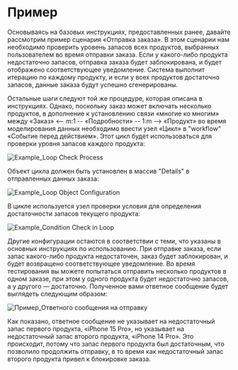 # Пример

Основываясь на базовых инструкциях, предоставленных ранее, давайте рассмотрим пример сценария «Отправка заказа». В этом сценарии нам необходимо проверить уровень запасов всех продуктов, выбранных пользователем во время отправки заказа. Если у какого-либо продукта недостаточно запасов, отправка заказа будет заблокирована, и будет отображено соответствующее уведомление. Система выполнит итерацию по каждому продукту, и если у всех продуктов достаточно запасов, данные заказа будут успешно сгенерированы.

Остальные шаги следуют той же процедуре, которая описана в инструкциях. Однако, поскольку заказ может включать несколько продуктов, в дополнение к установлению связи «многие ко многим» между «Заказ» <-- m:1 -- «Подробности» -- 1:m --> «Продукт» во время моделирования данных необходимо ввести узел «Цикл» в "workflow" «Событие перед действием». Этот цикл будет использоваться для проверки уровня запасов каждого продукта:

![Example_Loop Check Process](https://static-docs.nocobase.com/8307de47d5629595ab6cf00f8aa898e3.png)

Объект цикла должен быть установлен в массив "Details" в отправленных данных заказа:

![Example_Loop Object Configuration](https://static-docs.nocobase.com/ed662b54cc1f5425e2b472053f89baba.png)

В цикле используется узел проверки условия для определения достаточности запасов текущего продукта:

![Example_Condition Check in Loop](https://static-docs.nocobase.com/4af91112934b0a04a4ce55e657c0833b.png)

Другие конфигурации остаются в соответствии с теми, что указаны в основных инструкциях по использованию. При отправке заказа, если запас какого-либо продукта недостаточен, заказ будет заблокирован, и будет возвращено соответствующее уведомление. Во время тестирования вы можете попытаться отправить несколько продуктов в одном заказе, при этом у одного продукта будет недостаточно запасов, а у другого — достаточно. Полученное вами ответное сообщение будет выглядеть следующим образом:

![Пример_Ответного сообщения на отправку](https://static-docs.nocobase.com/dd9e81084aa237bda0241d399ac19270.png)

Как показано, ответное сообщение не указывает на недостаточный запас первого продукта, «iPhone 15 Pro», но указывает на недостаточный запас второго продукта, «iPhone 14 Pro». Это происходит, потому что запас первого продукта был достаточным, что позволило продолжить отправку, в то время как недостаточный запас второго продукта привел к блокировке заказа.
